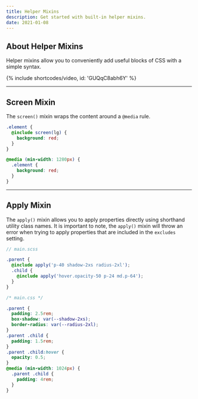 ```yaml
---
title: Helper Mixins
description: Get started with built-in helper mixins.
date: 2021-01-08
---
```


## About Helper Mixins

Helper mixins allow you to conveniently add useful blocks of CSS with a simple syntax.

{% include shortcodes/video, id: 'GUQqC8abh6Y' %}

---

## Screen Mixin

The `screen()` mixin wraps the content around a `@media` rule.

```scss
.element {
  @include screen(lg) {
    background: red;
  }
}
```

```css
@media (min-width: 1280px) {
  .element {
    background: red;
  }
}
```

---

## Apply Mixin

The `apply()` mixin allows you to apply properties directly using shorthand utility class names. It is important to note, the `apply()` mixin will throw an error when trying to apply properties that are included in the `excludes` setting.

```scss
// main.scss

.parent {
  @include apply('p-40 shadow-2xs radius-2xl');
  .child {
    @include apply('hover.opacity-50 p-24 md.p-64');
  }
}
```

```css
/* main.css */

.parent {
  padding: 2.5rem;
  box-shadow: var(--shadow-2xs);
  border-radius: var(--radius-2xl);
}
.parent .child {
  padding: 1.5rem;
}
.parent .child:hover {
  opacity: 0.5;
}
@media (min-width: 1024px) {
  .parent .child {
    padding: 4rem;
  }
}
```
